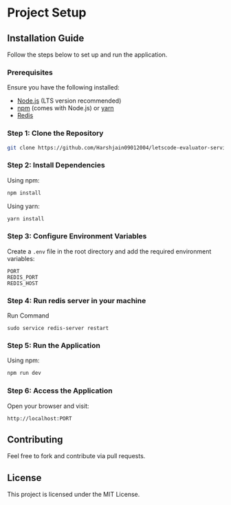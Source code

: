 # Project Setup

## Installation Guide

Follow the steps below to set up and run the application.

### Prerequisites
Ensure you have the following installed:
- [Node.js](https://nodejs.org/) (LTS version recommended)
- [npm](https://www.npmjs.com/) (comes with Node.js) or [yarn](https://yarnpkg.com/)
- [Redis](https://redis.io/docs/latest/operate/oss_and_stack/install/install-redis/install-redis-on-windows/)

### Step 1: Clone the Repository
```sh
git clone https://github.com/Harshjain09012004/letscode-evaluator-service
```

### Step 2: Install Dependencies
Using npm:
```sh
npm install
```
Using yarn:
```sh
yarn install
```

### Step 3: Configure Environment Variables
Create a `.env` file in the root directory and add the required environment variables:
```env
PORT
REDIS_PORT
REDIS_HOST
```

### Step 4: Run redis server in your machine
Run Command
```
sudo service redis-server restart
```

### Step 5: Run the Application
Using npm:
```sh
npm run dev
```

### Step 6: Access the Application
Open your browser and visit:
```
http://localhost:PORT
```

## Contributing
Feel free to fork and contribute via pull requests.

## License
This project is licensed under the MIT License.
